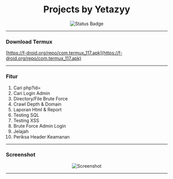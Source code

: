 <h1 align="center">
  Projects by Yetazyy
</h1>

<p align="center">
<img src="https://img.shields.io/badge/Status-Fix_Script-red?style=for-the-badge" alt="Status Badge" />
</p>

<hr />

### Download Termux
[https://f-droid.org/repo/com.termux_117.apk](https://f-droid.org/repo/com.termux_117.apk)

---
### Fitur
1. Cari php?id=
2. Cari Login Admin
3. Directory/File Brute Force
4. Crawl Depth & Domain
5. Laporan Html & Report 
6. Testing SQL
7. Testing XSS
8. Brute Force Admin Login
9. Jelajah
10. Periksa Header Keamanan 
---

### Screenshot
<p align="center">
  <img src="https://github.com/Yetazyyy/YetaHubXpoilt/blob/main/Screenshot_2025-09-23-01-34-40-108_ru.iiec.pydroid3-edit.jpg?raw=true" alt="Screenshot" style="max-width: 100%; height: auto;" />
</p>

---
